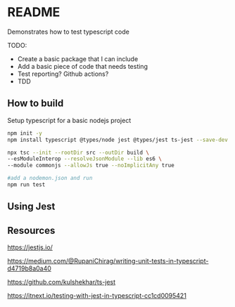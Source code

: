 # README
Demonstrates how to test typescript code

TODO:
* Create a basic package that I can include
* Add a basic piece of code that needs testing
* Test reporting?  Github actions?
* TDD

## How to build
Setup typescript for a basic nodejs project
```sh
npm init -y   
npm install typescript @types/node jest @types/jest ts-jest --save-dev  

npx tsc --init --rootDir src --outDir build \
--esModuleInterop --resolveJsonModule --lib es6 \
--module commonjs --allowJs true --noImplicitAny true
```

```sh
#add a nodemon.json and run
npm run test
```

## Using Jest


## Resources
https://jestjs.io/


https://medium.com/@RupaniChirag/writing-unit-tests-in-typescript-d4719b8a0a40

https://github.com/kulshekhar/ts-jest

https://itnext.io/testing-with-jest-in-typescript-cc1cd0095421